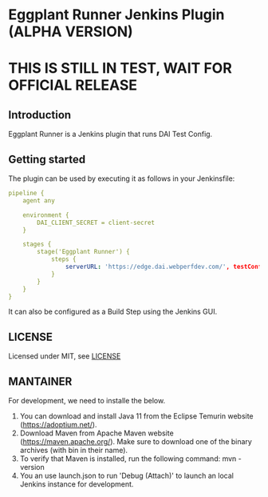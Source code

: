 # Eggplant Runner Jenkins Plugin (ALPHA VERSION)

# THIS IS STILL IN TEST, WAIT FOR OFFICIAL RELEASE

## Introduction

Eggplant Runner is a Jenkins plugin that runs DAI Test Config.

## Getting started

The plugin can be used by executing it as follows in your Jenkinsfile:

```yaml
pipeline {
    agent any

    environment {
        DAI_CLIENT_SECRET = client-secret
    }

    stages {
        stage('Eggplant Runner') {
            steps {
                serverURL: 'https://edge.dai.webperfdev.com/', testConfigId: '307fee3e-9d6b-43e6-b31e-f1d379f27cdf', eggplantRunner clientSecret: 'secret'
            }
        }
    }
}
```

It can also be configured as a Build Step using the Jenkins GUI.

## LICENSE

Licensed under MIT, see [LICENSE](LICENSE.md)

## MANTAINER

For development, we need to installe the below.

1. You can download and install Java 11 from the Eclipse Temurin website (https://adoptium.net/).
2. Download Maven from Apache Maven website (https://maven.apache.org/). Make sure to download one of the binary archives (with bin in their name).
3. To verify that Maven is installed, run the following command: mvn -version
4. You an use launch.json to run 'Debug (Attach)' to launch an local Jenkins instance for development.
